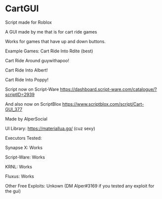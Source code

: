 # CartGUI

Script made for Roblox


A GUI made by me that is for cart ride games

Works for games that have up and down buttons.

Example Games:
Cart Ride Into Rdite (best)

Cart Ride Around guywithapoo!

Cart Ride Into Albert!

Cart Ride Into Poppy!

Script now on Script-Ware
https://dashboard.script-ware.com/catalogue/?scriptID=2939

And also now on ScriptBlox
https://www.scriptblox.com/script/Cart-GUI_377

Made by AlperSocial

UI Library: https://materiallua.gq/ (cuz sexy)

Executors Tested:

Synapse X: Works

Script-Ware: Works

KRNL: Works

Fluxus: Works

Other Free Exploits: Unkown (DM Alper#3169 if you tested any exploit for the gui)
